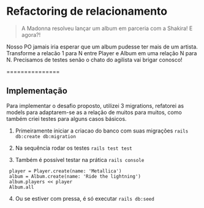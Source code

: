 # Refactoring de relacionamento

> A Madonna resolveu lançar um album em parceria com a Shakira! E agora?!

Nosso PO jamais iria esperar que um album pudesse ter mais de um artista. Transforme a relacão 1 para N entre Player e Album em uma relação N para N. Precisamos de testes senão o chato do agilista vai brigar conosco!


===============

## Implementação

Para implementar o desafio proposto, utilizei 3 migrations, refatorei as models para adaptarem-se as a relação de muitos para muitos, como também criei testes para alguns casos básicos.

1. Primeiramente iniciar a criacao do banco com suas migrações `rails db:create db:migration`

2. Na sequência rodar os testes `rails test test`

3. Também é possível testar na prática `rails console`

```console
 player = Player.create(name: 'Metallica')
 album = Album.create(name: 'Ride the lightning')
 album.players << player
 Album.all
```

4. Ou se estiver com pressa, é só executar `rails db:seed`